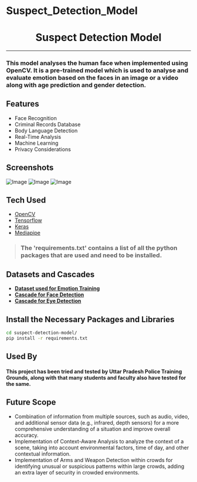 # Suspect_Detection_Model
<h1 align ="center">Suspect Detection Model</h1><hr>
 
### This model analyses the human face when implemented using OpenCV. It is a pre-trained model which is used to analyse and evaluate emotion based on the  faces in an image or a video along with age prediction and gender detection.



## Features

- Face Recognition
- Criminal Records Database
- Body Language Detection
- Real-Time Analysis
- Machine Learning
- Privacy Considerations



## Screenshots

![Image](https://github.com/NazeefAhmad/BLACK_PEARL_Projects/blob/main/public/opencv-python%20(1).png)
![Image](https://github.com/NazeefAhmad/BLACK_PEARL_Projects/blob/main/public/opencv-python%20(2).png)
![Image](https://github.com/NazeefAhmad/BLACK_PEARL_Projects/blob/main/public/opencv-python%20(3).png)
    

## Tech Used

* [OpenCV](https://opencv.org/)
* [Tensorflow](https://www.tensorflow.org/)
* [Keras](https://keras.io/)
* [Mediapipe](https://developers.google.com/mediapipe)

>### The 'requirements.txt' contains a list of all the python packages that are used and need to be installed.



## Datasets and Cascades

- **[Dataset used for Emotion Training](https://www.kaggle.com/c/challenges-in-representation-learning-facial-expression-recognition-challenge/data)**
- **[Cascade for Face Detection](https://github.com/opencv/opencv/blob/master/data/haarcascades/haarcascade_frontalface_default.xml)**
- **[Cascade for Eye Detection](https://github.com/opencv/opencv/blob/master/data/haarcascades/haarcascade_eye.xml)**


## Install the Necessary Packages and Libraries

```bash
cd suspect-detection-model/
pip install -r requirements.txt
```

## Used By

#### This project has been tried and tested by Uttar Pradesh Police Training Grounds, along with that many students and faculty also have tested for the same.

## Future Scope

- Combination of information from multiple sources, such as audio, video, and additional sensor data (e.g., infrared, depth sensors) for a more comprehensive understanding of a situation and improve overall accuracy.
- Implementation of Context-Aware Analysis to analyze the context of a scene, taking into account environmental factors, time of day, and other contextual information.
- Implementation of Arms and Weapon Detection within crowds for identifying unusual or suspicious patterns within large crowds, adding an extra layer of security in crowded environments.


